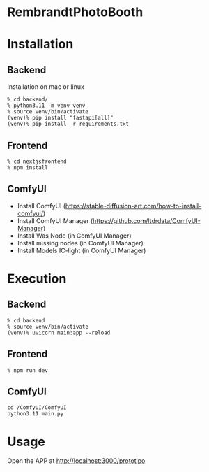 # RembrandtPhotoBooth

# Installation

## Backend

Installation on mac or linux

```
% cd backend/
% python3.11 -m venv venv
% source venv/bin/activate
(venv)% pip install "fastapi[all]"
(venv)% pip install -r requirements.txt
```
## Frontend

```
% cd nextjsfrontend
% npm install
```

## ComfyUI

- Install ComfyUI (https://stable-diffusion-art.com/how-to-install-comfyui/)
- Install ComfyUI Manager (https://github.com/ltdrdata/ComfyUI-Manager)
- Install Was Node (in ComfyUI Manager)
- Install missing nodes (in ComfyUI Manager)
- Install Models IC-light (in ComfyUI Manager)

# Execution

## Backend

```
% cd backend
% source venv/bin/activate
(venv)% uvicorn main:app --reload
```

## Frontend

```
% npm run dev
``` 



## ComfyUI


```
cd /ComfyUI/ComfyUI
python3.11 main.py
```

# Usage

Open the APP at [http://localhost:3000/prototipo](localhost:3000/prototipo)